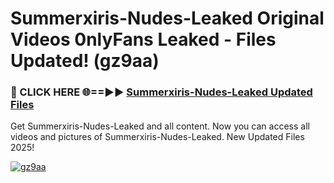 # Summerxiris-Nudes-Leaked Original Videos 0nlyFans Leaked - Files Updated! (gz9aa)

<h3>🔴 CLICK HERE 🌐==►► <a href="https://tinyurl.com/4mcuefdz" rel="nofollow">Summerxiris-Nudes-Leaked Updated Files</a></h3>

Get Summerxiris-Nudes-Leaked and all content. Now you can access all videos and pictures of Summerxiris-Nudes-Leaked. New Updated Files 2025!

[![gz9aa](https://i.imgur.com/StAQSOY.gif)](https://tinyurl.com/4mcuefdz)
